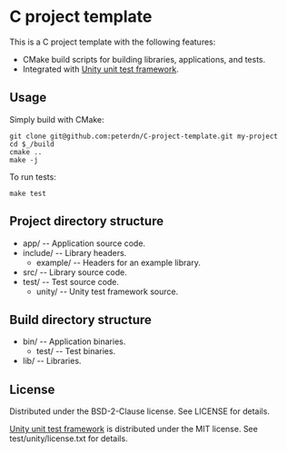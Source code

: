 # C project template

This is a C project template with the following features:

 - CMake build scripts for building libraries, applications, and tests.
 - Integrated with
   [Unity unit test framework](http://www.throwtheswitch.org/unity/).

## Usage

Simply build with CMake:

    git clone git@github.com:peterdn/C-project-template.git my-project
    cd $_/build
    cmake ..
    make -j

To run tests:

    make test

## Project directory structure

 - app/ -- Application source code.
 - include/ -- Library headers.
   - example/ -- Headers for an example library.
 - src/ -- Library source code.
 - test/ -- Test source code.
   - unity/ -- Unity test framework source.

## Build directory structure

 - bin/ -- Application binaries.
   - test/ -- Test binaries.
 - lib/ -- Libraries.

## License

Distributed under the BSD-2-Clause license. See LICENSE for details.

[Unity unit test framework](http://www.throwtheswitch.org/unity/) is
distributed under the MIT license. See test/unity/license.txt for details.
